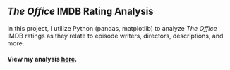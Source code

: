 ## _The Office_ IMDB Rating Analysis

In this project, I utilize Python (pandas, matplotlib) to analyze _The Office_ IMDB ratings as they relate to episode writers, directors, descriptions, and more.

#### View my analysis __[here](https://github.com/saravalente/The-Office-IMDB-Data-Analysis/blob/main/IMDB%20Data%20Analysis.ipynb)__.

